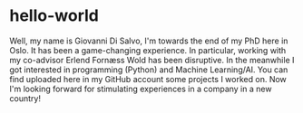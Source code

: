 # hello-world

Well, my name is Giovanni Di Salvo, I'm towards the end of my PhD here in Oslo. It has been a game-changing experience. In particular, working with my co-advisor Erlend Fornæss Wold has been disruptive.
In the meanwhile I got interested in programming (Python) and Machine Learning/AI.
You can find uploaded here in my GitHub account some projects I worked on.
Now I'm looking forward for stimulating experiences in a company in a new country!
